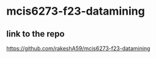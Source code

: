 # mcis6273-f23-datamining

## link to the repo
https://github.com/rakeshA59/mcis6273-f23-datamining
